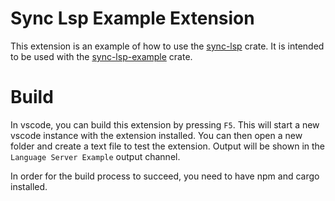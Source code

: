 # Sync Lsp Example Extension

This extension is an example of how to use the [sync-lsp](https://crates.io/crates/sync-lsp) crate.
It is intended to be used with the [sync-lsp-example](../sync-lsp-example) crate.

# Build

In vscode, you can build this extension by pressing `F5`. This will start a new vscode instance with the extension installed.
You can then open a new folder and create a text file to test the extension. Output will be shown in the `Language Server Example` output channel.

In order for the build process to succeed, you need to have npm and cargo installed.